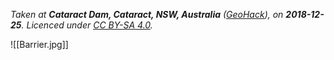 *Taken at **Cataract Dam, Cataract, NSW, Australia** ([GeoHack](https://geohack.toolforge.org/geohack.php?pagename=Cataract_Dam&params=34_15_56_S_150_48_11_E_type:landmark)), on **2018-12-25**. Licenced under [CC BY-SA 4.0](http://creativecommons.org/licenses/by-sa/4.0/).*

![[Barrier.jpg]]